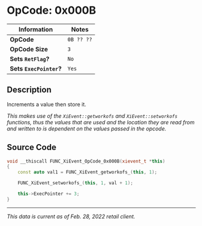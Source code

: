 # OpCode: 0x000B

| Information               | Notes |
|---                        |---    |
| **OpCode**                | `0B ?? ??` |
| **OpCode Size**           | `3`   |
| **Sets `RetFlag`?**       | `No`  |
| **Sets `ExecPointer`?**   | `Yes` |

## Description

Increments a value then store it.

_This makes use of the `XiEvent::getworkofs` and `XiEvent::setworkofs` functions, thus the values that are used and the location they are read from and written to is dependent on the values passed in the opcode._

## Source Code

```cpp
void __thiscall FUNC_XiEvent_OpCode_0x000B(xievent_t *this)
{
    const auto val1 = FUNC_XiEvent_getworkofs_(this, 1);

    FUNC_XiEvent_setworkofs_(this, 1, val + 1);

    this->ExecPointer += 3;
}
```

---

_This data is current as of Feb. 28, 2022 retail client._